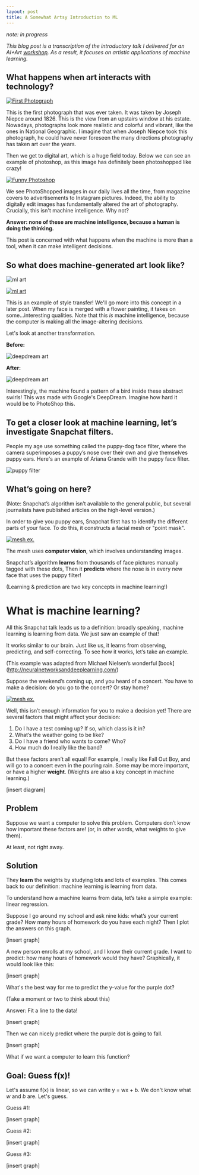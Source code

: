 ```yaml
---
layout: post
title: A Somewhat Artsy Introduction to ML
---
```

*note: in progress*

*This blog post is a transcription of the introductory talk I delivered for an AI+Art [workshop](https://aiandart.wixsite.com/creaite). As a result, it focuses on artistic applications of machine learning.*

## What happens when art interacts with technology?

[![First Photograph](https://i0.wp.com/nanditanaik.files.wordpress.com/2017/09/screen-shot-2017-09-05-at-7-36-07-pm.png?ssl=1&w=450)](https://upload.wikimedia.org/wikipedia/commons/5/5c/View_from_the_Window_at_Le_Gras%2C_Joseph_Nic%C3%A9phore_Ni%C3%A9pce.jpg)

This is the first photograph that was ever taken. It was taken by Joseph Niepce around 1826. This is the view from an upstairs window at his estate. Nowadays, photographs look more realistic and colorful and vibrant, like the ones in National Geographic. I imagine that when Joseph Niepce took this photograph, he could have never foreseen the many directions photography has taken art over the years. 

Then we get to digital art, which is a huge field today. Below we can see an example of photoshop, as this image has definitely been photoshopped like crazy!

[![Funny Photoshop](
https://i1.wp.com/nanditanaik.files.wordpress.com/2017/09/screen-shot-2017-09-05-at-7-36-16-pm.png?ssl=1&w=450)](
https://s-media-cache-ak0.pinimg.com/originals/c9/b8/c4/c9b8c4461b9b1c1dc2b8beb6cb9519c2.jpg)

We see PhotoShopped images in our daily lives all the time, from magazine covers to advertisements to Instagram pictures. Indeed, the ability to digitally edit images has fundamentally altered the art of photography. Crucially, this isn't machine intelligence. Why not?

**Answer: none of these are machine intelligence, because a human is doing the thinking.**

This post is concerned with what happens when the machine is more than a tool, when it can make intelligent decisions.

## So what does machine-generated art look like?

![ml art](https://i1.wp.com/nanditanaik.files.wordpress.com/2017/09/screen-shot-2017-09-05-at-7-18-51-pm.png?ssl=1&w=450)

[![ml art](
https://i1.wp.com/nanditanaik.files.wordpress.com/2017/09/screen-shot-2017-09-05-at-7-18-51-pm.png?ssl=1&w=450)](
https://theredlist.com/media/database/fine_arts/arthistory/painting/realism_figurative_painting/georgia-o-keefe/015-georgia-o-keefe-theredlist.jpg)

This is an example of style transfer! We'll go more into this concept in a later post. When my face is merged with a flower painting, it takes on some...interesting qualities. Note that this *is* machine intelligence, because the computer is making all the image-altering decisions.

Let's look at another transformation.

**Before:**

![deepdream art](https://i1.wp.com/nanditanaik.files.wordpress.com/2017/09/screen-shot-2017-09-05-at-7-38-26-pm.png?ssl=1&w=450)

**After:**

![deepdream art](https://i2.wp.com/nanditanaik.files.wordpress.com/2017/09/screen-shot-2017-09-05-at-7-38-33-pm.png?ssl=1&w=450)

Interestingly, the machine found a pattern of a bird inside these abstract swirls! This was made with Google's DeepDream. Imagine how hard it would be to PhotoShop this.

## To get a closer look at machine learning, let’s investigate Snapchat filters.

People my age use something called the puppy-dog face filter, where the camera superimposes a puppy’s nose over their own and give themselves puppy ears.
Here's an example of Ariana Grande with the puppy face filter.

![puppy filter](https://i0.wp.com/nanditanaik.files.wordpress.com/2017/09/screen-shot-2017-09-05-at-7-34-41-pm.png?ssl=1&w=450)

## What’s going on here?

(Note: Snapchat’s algorithm isn’t available to the general public, but several journalists have published articles on the high-level version.)

In order to give you puppy ears, Snapchat first has to identify the different parts of your face. To do this, it constructs a
facial mesh or "point mask".

[![mesh ex.](https://i1.wp.com/nanditanaik.files.wordpress.com/2017/09/screen-shot-2017-09-05-at-7-39-32-pm.png?ssl=1&w=450)](
https://petapixel.com/2016/06/30/snapchats-powerful-facial-recognition-technology-works/)

The mesh uses **computer vision**, which involves understanding images. 

Snapchat’s algorithm **learns** from thousands of face pictures manually tagged with these dots,
Then it **predicts** where the nose is in every new face that uses the puppy filter!

(Learning & prediction are two key concepts in machine learning!)

# What is machine learning?

All this Snapchat talk leads us to a definition: broadly speaking, machine learning is learning from data. We just saw an example of that!

It works similar to our brain. Just like us, it learns from observing, predicting, and self-correcting. To see how it works, let’s take an example.

(This example was adapted from Michael Nielsen’s wonderful [book] (http://neuralnetworksanddeeplearning.com/)

Suppose the weekend’s coming up, and you heard of a concert. You have to make a decision: do you go to the concert? Or stay home?

[![mesh ex.](https://i1.wp.com/nanditanaik.files.wordpress.com/2017/09/screen-shot-2017-09-05-at-7-39-32-pm.png?ssl=1&w=450)](
https://www.google.com/url?sa=i&rct=j&q=&esrc=s&source=images&cd=&ved=0ahUKEwjf8cXzwpHVAhUC-GMKHZnLBUAQjBwIBA&url=http%3A%2F%2Fclipartsign.com%2Fdl.php%3Fd%3D1842&psig=AFQjCNFX3ELQAeMYAThepSCDNdqaoqCOcg&ust=1500422330517855)

Well, this isn’t enough information for you to make a decision yet! There are several factors that might affect your decision:
1. Do I have a test coming up? If so, which class is it in?
3. What’s the weather going to be like?
4. Do I have a friend who wants to come? Who?
5. How much do I really like the band?

But these factors aren’t all equal! For example, I really like Fall Out Boy, and will go to a concert even in the pouring rain. Some may be more important, or have a higher **weight**. (Weights are also a key concept in machine learning.)

[insert diagram]

## Problem

Suppose we want a computer to solve this problem. Computers don’t know how important these factors are! (or, in other words, what weights to give them).

At least, not right away.

## Solution

They **learn** the weights by studying lots and lots of examples. This comes back to our definition: machine learning is learning from data.

To understand how a machine learns from data, let’s take a simple example: linear regression.

Suppose I go around my school and ask nine kids: what’s your current grade? How many hours of homework do you have each night?
Then I plot the answers on this graph.

[insert graph]

A new person enrolls at my school, and I know their current grade. I want to predict: how many hours of homework would they have? Graphically, it would look like this:

[insert graph]

What's the best way for me to predict the y-value for the purple dot?

(Take a moment or two to think about this)

Answer: Fit a line to the data!

[insert graph]

Then we can nicely predict where the purple dot is going to fall.

[insert graph]

What if we want a computer to learn this function?

## Goal: Guess f(x)!

Let's assume f(x) is linear, so we can write y = wx + b. We don't know what *w* and *b* are. Let's guess.

Guess #1:

[insert graph]

Guess #2:

[insert graph]

Guess #3:

[insert graph]

